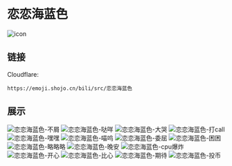 # 恋恋海蓝色
![icon](https://emoji.shojo.cn/bili/src/恋恋海蓝色/icon.png)
## 链接
Cloudflare:
```
https://emoji.shojo.cn/bili/src/恋恋海蓝色
```
## 展示
![恋恋海蓝色-不屑](https://emoji.shojo.cn/bili/src/恋恋海蓝色/恋恋海蓝色-不屑.png)
![恋恋海蓝色-哒咩](https://emoji.shojo.cn/bili/src/恋恋海蓝色/恋恋海蓝色-哒咩.png)
![恋恋海蓝色-大哭](https://emoji.shojo.cn/bili/src/恋恋海蓝色/恋恋海蓝色-大哭.png)
![恋恋海蓝色-打call](https://emoji.shojo.cn/bili/src/恋恋海蓝色/恋恋海蓝色-打call.png)
![恋恋海蓝色-嘿嘿](https://emoji.shojo.cn/bili/src/恋恋海蓝色/恋恋海蓝色-嘿嘿.png)
![恋恋海蓝色-喵呜](https://emoji.shojo.cn/bili/src/恋恋海蓝色/恋恋海蓝色-喵呜.png)
![恋恋海蓝色-委屈](https://emoji.shojo.cn/bili/src/恋恋海蓝色/恋恋海蓝色-委屈.png)
![恋恋海蓝色-困困](https://emoji.shojo.cn/bili/src/恋恋海蓝色/恋恋海蓝色-困困.png)
![恋恋海蓝色-略略略](https://emoji.shojo.cn/bili/src/恋恋海蓝色/恋恋海蓝色-略略略.png)
![恋恋海蓝色-晚安](https://emoji.shojo.cn/bili/src/恋恋海蓝色/恋恋海蓝色-晚安.png)
![恋恋海蓝色-cpu爆炸](https://emoji.shojo.cn/bili/src/恋恋海蓝色/恋恋海蓝色-cpu爆炸.png)
![恋恋海蓝色-开心](https://emoji.shojo.cn/bili/src/恋恋海蓝色/恋恋海蓝色-开心.png)
![恋恋海蓝色-比心](https://emoji.shojo.cn/bili/src/恋恋海蓝色/恋恋海蓝色-比心.png)
![恋恋海蓝色-期待](https://emoji.shojo.cn/bili/src/恋恋海蓝色/恋恋海蓝色-期待.png)
![恋恋海蓝色-投币](https://emoji.shojo.cn/bili/src/恋恋海蓝色/恋恋海蓝色-投币.png)
